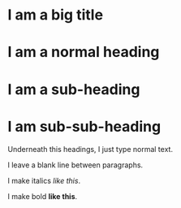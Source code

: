 # I am a big title

# I am a normal heading

# I am a sub-heading

# I am sub-sub-heading

Underneath this headings, I just type normal text. 

I leave a blank line between paragraphs. 

I make italics *like this*.

I make bold **like this**. 
